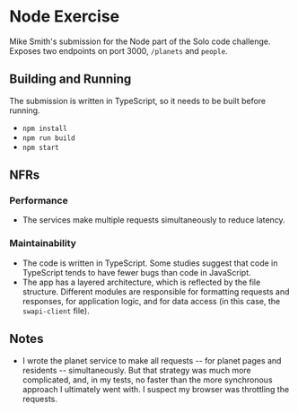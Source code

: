 # Node Exercise

Mike Smith's submission for the Node part of the Solo code challenge. Exposes two endpoints on port 3000, `/planets` and `people`.

## Building and Running

The submission is written in TypeScript, so it needs to be built before running.

- `npm install`
- `npm run build`
- `npm start`

## NFRs

### Performance

- The services make multiple requests simultaneously to reduce latency.

### Maintainability

- The code is written in TypeScript. Some studies suggest that code in TypeScript tends to have fewer bugs than code in JavaScript.
- The app has a layered architecture, which is reflected by the file structure. Different modules are responsible for formatting requests and responses, for application logic, and for data access (in this case, the `swapi-client` file).

## Notes

- I wrote the planet service to make all requests -- for planet pages and residents -- simultaneously. But that strategy was much more complicated, and, in my tests, no faster than the more synchronous approach I ultimately went with. I suspect my browser was throttling the requests.